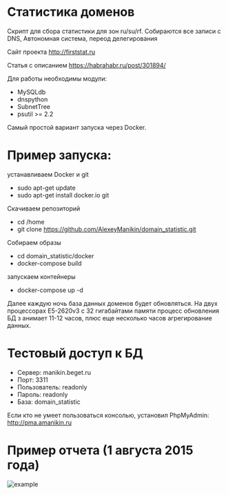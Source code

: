# Статистика доменов
Скрипт для сбора статистики для зон ru/su/rf. Собираются все записи c DNS, 
Автономная система, переод делегирования

Сайт проекта       http://firststat.ru

Статья с описанием https://habrahabr.ru/post/301894/

Для работы необходимы модули:
- MySQLdb
- dnspython
- SubnetTree
- psutil >= 2.2

Самый простой вариант запуска через Docker.

# Пример запуска:

устанавливаем Docker и git

* sudo apt-get update 
* sudo apt-get install docker.io git

Скачиваем репозиторий

* cd /home
* git clone https://github.com/AlexeyManikin/domain_statistic.git

Собираем образы

* cd domain_statistic/docker
* docker-compose build

запускаем контейнеры

* docker-compose up -d


Далее каждую ночь база данных доменов будет обновляться. На двух 
процессорах E5-2620v3 с 32 гигабайтами памяти процесс обновления БД з
анимает 11-12 часов, плюс еще несколько часов агрегирование данных.

# Тестовый доступ к БД

* Сервер: manikin.beget.ru
* Порт: 3311
* Пользователь: readonly
* Пароль: readonly
* База: domain_statistic

Если кто не умеет пользоваться консолью, установил PhpMyAdmin: http://pma.amanikin.ru


# Пример отчета (1 августа 2015 года)

![example](https://scontent.xx.fbcdn.net/hphotos-xpt1/t31.0-8/11779902_855515371153091_8587193411725580989_o.png)




